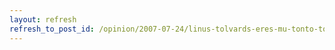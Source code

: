```yaml
---
layout: refresh
refresh_to_post_id: /opinion/2007-07-24/linus-tolvards-eres-mu-tonto-tontismo.html
---
```

